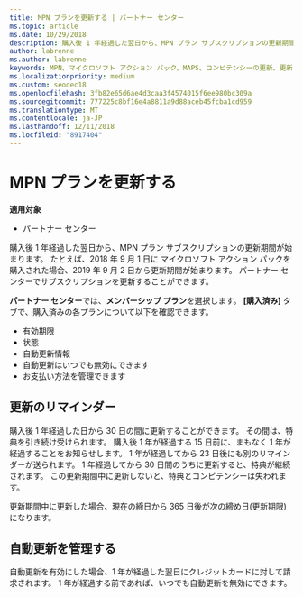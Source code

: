 ```yaml
---
title: MPN プランを更新する | パートナー センター
ms.topic: article
ms.date: 10/29/2018
description: 購入後 1 年経過した翌日から、MPN プラン サブスクリプションの更新期間が始まります。
author: labrenne
ms.author: labrenne
keywords: MPN、マイクロソフト アクション パック、MAPS、コンピテンシーの更新、更新日
ms.localizationpriority: medium
ms.custom: seodec18
ms.openlocfilehash: 3fb82e65d6ae4d3caa3f4574015f6ee980bc309a
ms.sourcegitcommit: 777225c8bf16e4a8811a9d88aceb45fcba1cd959
ms.translationtype: MT
ms.contentlocale: ja-JP
ms.lasthandoff: 12/11/2018
ms.locfileid: "8917404"
---
```

# <a name="renew-your-mpn-offers"></a>MPN プランを更新する

**適用対象**

- パートナー センター

購入後 1 年経過した翌日から、MPN プラン サブスクリプションの更新期間が始まります。 たとえば、2018 年 9 月 1 日に マイクロソフト アクション パックを購入された場合、2019 年 9 月 2 日から更新期間が始まります。 パートナー センターでサブスクリプションを更新することができます。

**パートナー センター**では、**メンバーシップ プラン**を選択します。
**[購入済み]** タブで、購入済みの各プランについて以下を確認できます。

- 有効期限
- 状態
- 自動更新情報
- 自動更新はいつでも無効にできます
- お支払い方法を管理できます

## <a name="renewal-reminders"></a>更新のリマインダー

購入後 1 年経過した日から 30 日の間に更新することができます。 その間は、特典を引き続け受けられます。 購入後 1 年が経過する 15 日前に、まもなく 1 年が経過することをお知らせします。 1 年が経過してから 23 日後にも別のリマインダーが送られます。 1 年経過してから 30 日間のうちに更新すると、特典が継続されます。 この更新期間中に更新しないと、特典とコンピテンシーは失われます。

更新期間中に更新した場合、現在の締日から 365 日後が次の締め日(更新期限) になります。

## <a name="manage-auto-renewal"></a>自動更新を管理する

自動更新を有効にした場合、1 年が経過した翌日にクレジットカードに対して請求されます。 1 年が経過する前であれば、いつでも自動更新を無効にできます。